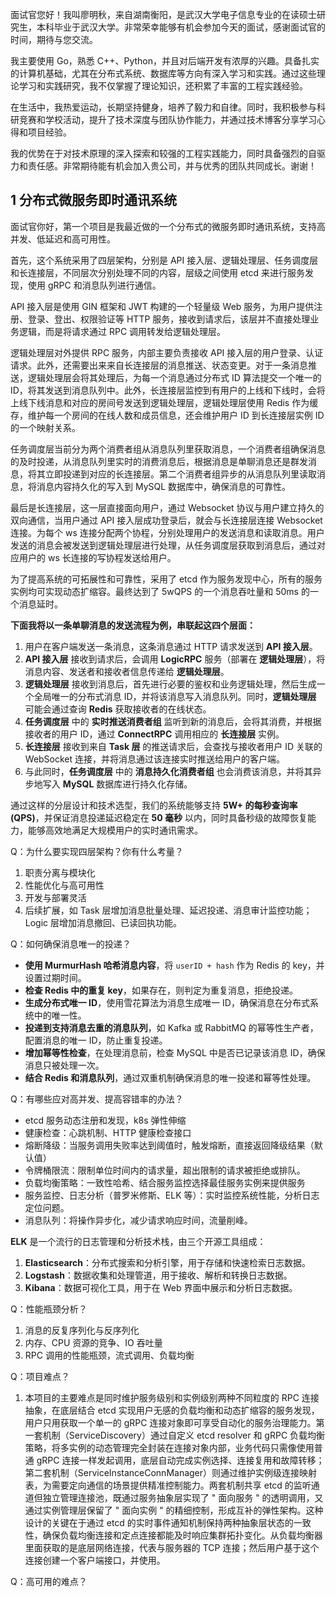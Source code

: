 面试官您好！我叫廖明秋，来自湖南衡阳，是武汉大学电子信息专业的在读硕士研究生，本科毕业于武汉大学。非常荣幸能够有机会参加今天的面试，感谢面试官的时间，期待与您交流。

我主要使用 Go，熟悉 C++、Python，并且对后端开发有浓厚的兴趣。具备扎实的计算机基础，尤其在分布式系统、数据库等方向有深入学习和实践。通过这些理论学习和实践研究，我不仅掌握了理论知识，还积累了丰富的工程实践经验。

在生活中，我热爱运动，长期坚持健身，培养了毅力和自律。同时，我积极参与科研竞赛和学校活动，提升了技术深度与团队协作能力，并通过技术博客分享学习心得和项目经验。

我的优势在于对技术原理的深入探索和较强的工程实践能力，同时具备强烈的自驱力和责任感。非常期待能有机会加入贵公司，并与优秀的团队共同成长。谢谢！

## 1 分布式微服务即时通讯系统

面试官你好，第一个项目是我最近做的一个分布式的微服务即时通讯系统，支持高并发、低延迟和高可用性。

首先，这个系统采用了四层架构，分别是 API 接入层、逻辑处理层、任务调度层和长连接层，不同层次分别处理不同的内容，层级之间使用 etcd 来进行服务发现，使用 gRPC 和消息队列进行通信。

API 接入层是使用 GIN 框架和 JWT 构建的一个轻量级 Web 服务，为用户提供注册、登录、登出、权限验证等 HTTP 服务，接收到请求后，该层并不直接处理业务逻辑，而是将请求通过 RPC 调用转发给逻辑处理层。

逻辑处理层对外提供 RPC 服务，内部主要负责接收 API 接入层的用户登录、认证请求。此外，还需要出来来自长连接层的消息推送、状态变更。对于一条消息推送，逻辑处理层会将其处理后，为每一个消息通过分布式 ID 算法提交一个唯一的 ID，将其发送到消息队列中。此外，长连接层监控到有用户的上线和下线时，会将上线下线消息和对应的房间号发送到逻辑处理层，逻辑处理层使用 Redis 作为缓存，维护每一个房间的在线人数和成员信息，还会维护用户 ID 到长连接层实例 ID 的一个映射关系。

任务调度层当前分为两个消费者组从消息队列里获取消息，一个消费者组确保消息的及时投递，从消息队列里实时的消费消息后，根据消息是单聊消息还是群发消息，将其立即投递到对应的长连接层。第二个消费者组异步的从消息队列里读取消息，将消息内容持久化的写入到 MySQL 数据库中，确保消息的可靠性。

最后是长连接层，这一层直接面向用户，通过 Websocket 协议与用户建立持久的双向通信，当用户通过 API 接入层成功登录后，就会与长连接层连接 Websocket 连接。为每个 ws 连接分配两个协程，分别处理用户的发送消息和读取消息。用户发送的消息会被发送到逻辑处理层进行处理，从任务调度层获取到消息后，通过对应用户的 ws 长连接的写协程发送给用户。

为了提高系统的可拓展性和可靠性，采用了 etcd 作为服务发现中心，所有的服务实例均可实现动态扩缩容。最终达到了 5wQPS 的一个消息吞吐量和 50ms 的一个消息延时。

**下面我将以一条单聊消息的发送流程为例，串联起这四个层面：**

1. 用户在客户端发送一条消息，这条消息通过 HTTP 请求发送到 **API 接入层**。
2. **API 接入层** 接收到请求后，会调用 **LogicRPC** 服务（部署在 **逻辑处理层**），将消息内容、发送者和接收者信息传递给 **逻辑处理层**。
3. **逻辑处理层** 接收到消息后，首先进行必要的鉴权和业务逻辑处理，然后生成一个全局唯一的分布式消息 ID，并将该消息写入消息队列。同时，**逻辑处理层** 可能会通过查询 **Redis** 获取接收者的在线状态。
4. **任务调度层** 中的 **实时推送消费者组** 监听到新的消息后，会将其消费，并根据接收者的用户 ID，通过 **ConnectRPC** 调用相应的 **长连接层** 实例。
5. **长连接层** 接收到来自 **Task 层** 的推送请求后，会查找与接收者用户 ID 关联的 WebSocket 连接，并将消息通过该连接实时推送给用户的客户端。
6. 与此同时，**任务调度层** 中的 **消息持久化消费者组** 也会消费该消息，并将其异步地写入 **MySQL** 数据库进行持久化存储。

通过这样的分层设计和技术选型，我们的系统能够支持 **5W+ 的每秒查询率 (QPS)**，并保证消息投递延迟稳定在 **50 毫秒** 以内，同时具备秒级的故障恢复能力，能够高效地满足大规模用户的实时通讯需求。

Q：为什么要实现四层架构？你有什么考量？
1. 职责分离与模块化
2. 性能优化与高可用性
3. 开发与部署灵活
4. 后续扩展，如 Task 层增加消息批量处理、延迟投递、消息审计监控功能；Logic 层增加消息撤回、已读回执功能。

Q：如何确保消息唯一的投递？

- **使用 MurmurHash 哈希消息内容**，将 `userID + hash` 作为 Redis 的 key，并设置过期时间。
- **检查 Redis 中的重复 key**，如果存在，则判定为重复消息，拒绝投递。
- **生成分布式唯一 ID**，使用雪花算法为消息生成唯一 ID，确保消息在分布式系统中的唯一性。
- **投递到支持消息去重的消息队列**，如 Kafka 或 RabbitMQ 的幂等性生产者，配置消息的唯一 ID，防止重复投递。
- **增加幂等性检查**，在处理消息前，检查 MySQL 中是否已记录该消息 ID，确保消息只被处理一次。
- **结合 Redis 和消息队列**，通过双重机制确保消息的唯一投递和幂等性处理。

Q：有哪些应对高并发、提高容错率的办法？

- etcd 服务动态注册和发现，k8s 弹性伸缩
- 健康检查：心跳机制、HTTP 健康检查接口
- 熔断降级：当服务调用失败率达到阈值时，触发熔断，直接返回降级结果（默认值）
- 令牌桶限流：限制单位时间内的请求量，超出限制的请求被拒绝或排队。
- 负载均衡策略：一致性哈希、结合服务监控选择最佳服务实例来提供服务
- 服务监控、日志分析（普罗米修斯、ELK 等）：实时监控系统性能，分析日志定位问题。
- 消息队列：将操作异步化，减少请求响应时间，流量削峰。

**ELK** 是一个流行的日志管理和分析技术栈，由三个开源工具组成：

1. **Elasticsearch**：分布式搜索和分析引擎，用于存储和快速检索日志数据。
2. **Logstash**：数据收集和处理管道，用于接收、解析和转换日志数据。
3. **Kibana**：数据可视化工具，用于在 Web 界面中展示和分析日志数据。

Q：性能瓶颈分析？

1. 消息的反复序列化与反序列化
2. 内存、CPU 资源的竞争、IO 吞吐量
3. RPC 调用的性能瓶颈，流式调用、负载均衡

Q：项目难点？
1. 本项目的主要难点是同时维护服务级别和实例级别两种不同粒度的 RPC 连接抽象，在底层结合 etcd 实现用户无感的负载均衡和动态扩缩容的服务发现，用户只用获取一个单一的 gRPC 连接对象即可享受自动化的服务治理能力。第一套机制（ServiceDiscovery）通过自定义 etcd resolver 和 gRPC 负载均衡策略，将多实例的动态管理完全封装在连接对象内部，业务代码只需像使用普通 gRPC 连接一样发起调用，底层自动完成实例选择、连接复用和故障转移；第二套机制（ServiceInstanceConnManager）则通过维护实例级连接映射表，为需要定向通信的场景提供精准控制能力。两套机制共享 etcd 的监听通道但独立管理连接池，既通过服务抽象层实现了 " 面向服务 " 的透明调用，又通过实例管理层保留了 " 面向实例 " 的精细控制，形成互补的弹性架构。这种设计的关键在于通过 etcd 的实时事件通知机制保持两种抽象层状态的一致性，确保负载均衡连接和定点连接都能及时响应集群拓扑变化。从负载均衡器里面获取的是底层网络连接，代表与服务器的 TCP 连接；然后用户基于这个连接创建一个客户端接口，并使用。

Q：高可用的难点？
